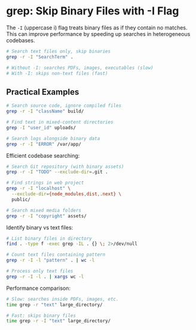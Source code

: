 # grep: Skip Binary Files with -I Flag

The `-I` (uppercase i) flag treats binary files as if they contain no matches.
This can improve performance by speeding up searches in heterogeneous  codebases.

```bash
# Search text files only, skip binaries
grep -r -I "SearchTerm" .

# Without -I: searches PDFs, images, executables (slow)
# With -I: skips non-text files (fast)
```

## Practical Examples

```bash
# Search source code, ignore compiled files
grep -r -I "className" build/

# Find text in mixed-content directories
grep -I "user_id" uploads/

# Search logs alongside binary data
grep -r -I "ERROR" /var/app/
```

Efficient codebase searching:

```bash
# Search Git repository (with binary assets)
grep -r -I "TODO" --exclude-dir=.git .

# Find strings in web project
grep -r -I "localhost" \
  --exclude-dir={node_modules,dist,.next} \
  public/

# Search mixed media folders
grep -r -I "copyright" assets/
```

Identify binary vs text files:

```bash
# List binary files in directory
find . -type f -exec grep -IL . {} \; 2>/dev/null

# Count text files containing pattern
grep -r -I -l "pattern" . | wc -l

# Process only text files
grep -r -I -l . | xargs wc -l
```

Performance comparison:

```bash
# Slow: searches inside PDFs, images, etc.
time grep -r "text" large_directory/

# Fast: skips binary files
time grep -r -I "text" large_directory/
```

